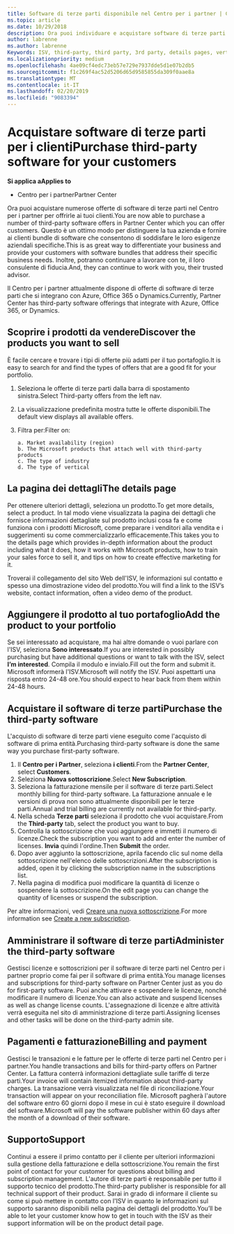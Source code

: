 ```yaml
---
title: Software di terze parti disponibile nel Centro per i partner | Centro per i partner
ms.topic: article
ms.date: 10/29/2018
description: Ora puoi individuare e acquistare software di terze parti da aggiungere al tuo portafoglio di offerte per i clienti.
author: labrenne
ms.author: labrenne
Keywords: ISV, third-party, third party, 3rd party, details pages, vertical software, software publisher
ms.localizationpriority: medium
ms.openlocfilehash: 4ae09cf4edc73eb57e729e7937dde5d1e07b2db5
ms.sourcegitcommit: f1c269f4ac52d5206d65d9585855da309f0aae8a
ms.translationtype: MT
ms.contentlocale: it-IT
ms.lasthandoff: 02/20/2019
ms.locfileid: "9083394"
---
```

# <a name="purchase-third-party-software-for-your-customers"></a><span data-ttu-id="c4fa9-103">Acquistare software di terze parti per i clienti</span><span class="sxs-lookup"><span data-stu-id="c4fa9-103">Purchase third-party software for your customers</span></span>

**<span data-ttu-id="c4fa9-104">Si applica a</span><span class="sxs-lookup"><span data-stu-id="c4fa9-104">Applies to</span></span>** 

- <span data-ttu-id="c4fa9-105">Centro per i partner</span><span class="sxs-lookup"><span data-stu-id="c4fa9-105">Partner Center</span></span>


<span data-ttu-id="c4fa9-106">Ora puoi acquistare numerose offerte di software di terze parti nel Centro per i partner per offrirle ai tuoi clienti.</span><span class="sxs-lookup"><span data-stu-id="c4fa9-106">You are now able to purchase a number of third-party software offers in Partner Center which you can offer customers.</span></span> <span data-ttu-id="c4fa9-107">Questo è un ottimo modo per distinguere la tua azienda e fornire ai clienti bundle di software che consentono di soddisfare le loro esigenze aziendali specifiche.</span><span class="sxs-lookup"><span data-stu-id="c4fa9-107">This is as great way to differentiate your business and provide your customers with software bundles that address their specific business needs.</span></span> <span data-ttu-id="c4fa9-108">Inoltre, potranno continuare a lavorare con te, il loro consulente di fiducia.</span><span class="sxs-lookup"><span data-stu-id="c4fa9-108">And, they can continue to work with you, their trusted advisor.</span></span>

<span data-ttu-id="c4fa9-109">Il Centro per i partner attualmente dispone di offerte di software di terze parti che si integrano con Azure, Office 365 o Dynamics.</span><span class="sxs-lookup"><span data-stu-id="c4fa9-109">Currently, Partner Center has third-party software offerings that integrate with Azure, Office 365, or Dynamics.</span></span>

## <a name="discover-the-products-you-want-to-sell"></a><span data-ttu-id="c4fa9-110">Scoprire i prodotti da vendere</span><span class="sxs-lookup"><span data-stu-id="c4fa9-110">Discover the products you want to sell</span></span>

<span data-ttu-id="c4fa9-111">È facile cercare e trovare i tipi di offerte più adatti per il tuo portafoglio.</span><span class="sxs-lookup"><span data-stu-id="c4fa9-111">It is easy to search for and find the types of offers that are a good fit for your portfolio.</span></span> 
1.  <span data-ttu-id="c4fa9-112">Seleziona le offerte di terze parti dalla barra di spostamento sinistra.</span><span class="sxs-lookup"><span data-stu-id="c4fa9-112">Select Third-party offers from the left nav.</span></span> 
2.  <span data-ttu-id="c4fa9-113">La visualizzazione predefinita mostra tutte le offerte disponibili.</span><span class="sxs-lookup"><span data-stu-id="c4fa9-113">The default view displays all available offers.</span></span> 
3.  <span data-ttu-id="c4fa9-114">Filtra per:</span><span class="sxs-lookup"><span data-stu-id="c4fa9-114">Filter on:</span></span>

        a. Market availability (region) 
        b. The Microsoft products that attach well with third-party products  
        c. The type of industry 
        d. The type of vertical 

## <a name="the-details-page"></a><span data-ttu-id="c4fa9-115">La pagina dei dettagli</span><span class="sxs-lookup"><span data-stu-id="c4fa9-115">The details page</span></span>

<span data-ttu-id="c4fa9-116">Per ottenere ulteriori dettagli, seleziona un prodotto.</span><span class="sxs-lookup"><span data-stu-id="c4fa9-116">To get more details, select a product.</span></span> <span data-ttu-id="c4fa9-117">In tal modo viene visualizzata la pagina dei dettagli che fornisce informazioni dettagliate sul prodotto inclusi cosa fa e come funziona con i prodotti Microsoft, come preparare i venditori alla vendita e i suggerimenti su come commercializzarlo efficacemente.</span><span class="sxs-lookup"><span data-stu-id="c4fa9-117">This takes you to the details page which provides in-depth information about the product including what it does, how it works with Microsoft products, how to train your sales force to sell it, and tips on how to create effective marketing for it.</span></span> 

<span data-ttu-id="c4fa9-118">Troverai il collegamento del sito Web dell'ISV, le informazioni sul contatto e spesso una dimostrazione video del prodotto.</span><span class="sxs-lookup"><span data-stu-id="c4fa9-118">You will find a link to the ISV’s website, contact information, often a video demo of the product.</span></span> 

## <a name="add-the-product-to-your-portfolio"></a><span data-ttu-id="c4fa9-119">Aggiungere il prodotto al tuo portafoglio</span><span class="sxs-lookup"><span data-stu-id="c4fa9-119">Add the product to your portfolio</span></span>

<span data-ttu-id="c4fa9-120">Se sei interessato ad acquistare, ma hai altre domande o vuoi parlare con l'ISV, seleziona **Sono interessato**.</span><span class="sxs-lookup"><span data-stu-id="c4fa9-120">If you are interested in possibly purchasing but have additional questions or want to talk with the ISV, select **I’m interested**.</span></span> <span data-ttu-id="c4fa9-121">Compila il modulo e invialo.</span><span class="sxs-lookup"><span data-stu-id="c4fa9-121">Fill out the form and submit it.</span></span> <span data-ttu-id="c4fa9-122">Microsoft informerà l'ISV.</span><span class="sxs-lookup"><span data-stu-id="c4fa9-122">Microsoft will notify the ISV.</span></span> <span data-ttu-id="c4fa9-123">Puoi aspettarti una risposta entro 24-48 ore.</span><span class="sxs-lookup"><span data-stu-id="c4fa9-123">You should expect to hear back from them within 24-48 hours.</span></span> 

## <a name="purchase-the-third-party-software"></a><span data-ttu-id="c4fa9-124">Acquistare il software di terze parti</span><span class="sxs-lookup"><span data-stu-id="c4fa9-124">Purchase the third-party software</span></span>

<span data-ttu-id="c4fa9-125">L'acquisto di software di terze parti viene eseguito come l'acquisto di software di prima entità.</span><span class="sxs-lookup"><span data-stu-id="c4fa9-125">Purchasing third-party software is done the same way you purchase first-party software.</span></span> 

1.  <span data-ttu-id="c4fa9-126">Il **Centro per i Partner**, seleziona **i clienti**.</span><span class="sxs-lookup"><span data-stu-id="c4fa9-126">From the **Partner Center**, select **Customers**.</span></span>
2.  <span data-ttu-id="c4fa9-127">Seleziona **Nuova sottoscrizione**.</span><span class="sxs-lookup"><span data-stu-id="c4fa9-127">Select **New Subscription**.</span></span>
3.  <span data-ttu-id="c4fa9-128">Seleziona la fatturazione mensile per il software di terze parti.</span><span class="sxs-lookup"><span data-stu-id="c4fa9-128">Select monthly billing for third-party software.</span></span> <span data-ttu-id="c4fa9-129">La fatturazione annuale e le versioni di prova non sono attualmente disponibili per le terze parti.</span><span class="sxs-lookup"><span data-stu-id="c4fa9-129">Annual and trial billing are currently not available for third-party.</span></span>
4.  <span data-ttu-id="c4fa9-130">Nella scheda **Terze parti** seleziona il prodotto che vuoi acquistare.</span><span class="sxs-lookup"><span data-stu-id="c4fa9-130">From the **Third-party** tab, select the product you want to buy.</span></span>
5.  <span data-ttu-id="c4fa9-131">Controlla la sottoscrizione che vuoi aggiungere e immetti il numero di licenze.</span><span class="sxs-lookup"><span data-stu-id="c4fa9-131">Check the subscription you want to add and enter the number of licenses.</span></span> <span data-ttu-id="c4fa9-132">**Invia** quindi l'ordine.</span><span class="sxs-lookup"><span data-stu-id="c4fa9-132">Then **Submit** the order.</span></span>
6.  <span data-ttu-id="c4fa9-133">Dopo aver aggiunto la sottoscrizione, aprila facendo clic sul nome della sottoscrizione nell'elenco delle sottoscrizioni.</span><span class="sxs-lookup"><span data-stu-id="c4fa9-133">After the subscription is added, open it by clicking the subscription name in the subscriptions list.</span></span> 
7.  <span data-ttu-id="c4fa9-134">Nella pagina di modifica puoi modificare la quantità di licenze o sospendere la sottoscrizione.</span><span class="sxs-lookup"><span data-stu-id="c4fa9-134">On the edit page you can change the quantity of licenses or suspend the subscription.</span></span>

<span data-ttu-id="c4fa9-135">Per altre informazioni, vedi [Creare una nuova sottoscrizione](create-a-new-subscription.md).</span><span class="sxs-lookup"><span data-stu-id="c4fa9-135">For more information see [Create a new subscription](create-a-new-subscription.md).</span></span>

## <a name="administer-the-third-party-software"></a><span data-ttu-id="c4fa9-136">Amministrare il software di terze parti</span><span class="sxs-lookup"><span data-stu-id="c4fa9-136">Administer the third-party software</span></span>

<span data-ttu-id="c4fa9-137">Gestisci licenze e sottoscrizioni per il software di terze parti nel Centro per i partner proprio come fai per il software di prima entità.</span><span class="sxs-lookup"><span data-stu-id="c4fa9-137">You manage licenses and subscriptions for third-party software on Partner Center just as you do for first-party software.</span></span> <span data-ttu-id="c4fa9-138">Puoi anche attivare e sospendere le licenze, nonché modificare il numero di licenze.</span><span class="sxs-lookup"><span data-stu-id="c4fa9-138">You can also activate and suspend licenses as well as change license counts.</span></span> <span data-ttu-id="c4fa9-139">L'assegnazione di licenze e altre attività verrà eseguita nel sito di amministrazione di terze parti.</span><span class="sxs-lookup"><span data-stu-id="c4fa9-139">Assigning licenses and other tasks will be done on the third-party admin site.</span></span>

## <a name="billing-and-payment"></a><span data-ttu-id="c4fa9-140">Pagamenti e fatturazione</span><span class="sxs-lookup"><span data-stu-id="c4fa9-140">Billing and payment</span></span>

<span data-ttu-id="c4fa9-141">Gestisci le transazioni e le fatture per le offerte di terze parti nel Centro per i partner.</span><span class="sxs-lookup"><span data-stu-id="c4fa9-141">You handle transactions and bills for third-party offers on Partner Center.</span></span> <span data-ttu-id="c4fa9-142">La fattura conterrà informazioni dettagliate sulle tariffe di terze parti.</span><span class="sxs-lookup"><span data-stu-id="c4fa9-142">Your invoice will contain itemized information about third-party charges.</span></span> <span data-ttu-id="c4fa9-143">La transazione verrà visualizzata nel file di riconciliazione.</span><span class="sxs-lookup"><span data-stu-id="c4fa9-143">Your transaction will appear on your reconciliation file.</span></span> <span data-ttu-id="c4fa9-144">Microsoft pagherà l'autore del software entro 60 giorni dopo il mese in cui è stato eseguire il download del software.</span><span class="sxs-lookup"><span data-stu-id="c4fa9-144">Microsoft will pay the software publisher within 60 days after the month of a download of their software.</span></span> 

## <a name="support"></a><span data-ttu-id="c4fa9-145">Supporto</span><span class="sxs-lookup"><span data-stu-id="c4fa9-145">Support</span></span>

<span data-ttu-id="c4fa9-146">Continui a essere il primo contatto per il cliente per ulteriori informazioni sulla gestione della fatturazione e della sottoscrizione.</span><span class="sxs-lookup"><span data-stu-id="c4fa9-146">You remain the first point of contact for your customer for questions about billing and subscription management.</span></span> <span data-ttu-id="c4fa9-147">L'autore di terze parti è responsabile per tutto il supporto tecnico del prodotto.</span><span class="sxs-lookup"><span data-stu-id="c4fa9-147">The third-party publisher is responsible for all technical support of their product.</span></span> <span data-ttu-id="c4fa9-148">Sarai in grado di informare il cliente su come si può mettere in contatto con l'ISV in quanto le informazioni sul supporto saranno disponibili nella pagina dei dettagli del prodotto.</span><span class="sxs-lookup"><span data-stu-id="c4fa9-148">You’ll be able to let your customer know how to get in touch with the ISV as their support information will be on the product detail page.</span></span>

